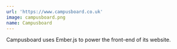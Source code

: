 ```yaml
---
url: 'https://www.campusboard.co.uk'
image: campusboard.png
name: Campusboard
---
```

Campusboard uses Ember.js to power the front-end of its website.
